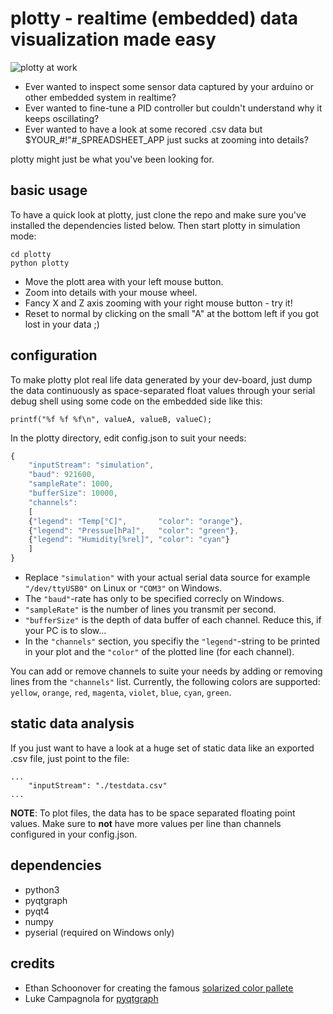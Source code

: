 # plotty - realtime (embedded) data visualization made easy

![plotty at work](doc/screencast.gif)

* Ever wanted to inspect some sensor data captured by your arduino or other embedded system in realtime?
* Ever wanted to fine-tune a PID controller but couldn't understand why it keeps oscillating?
* Ever wanted to have a look at some recored .csv data but $YOUR_#!"#_SPREADSHEET_APP just sucks at zooming into details?

plotty might just be what you've been looking for.

## basic usage

To have a quick look at plotty, just clone the repo and make sure you've installed
the dependencies listed below.
Then start plotty in simulation mode:
```
cd plotty
python plotty
```
* Move the plott area with your left mouse button.
* Zoom into details with your mouse wheel.
* Fancy X and Z axis zooming with your right mouse button - try it!
* Reset to normal by clicking on the small "A" at the bottom left if you got lost in your data ;)

## configuration

To make plotty plot real life data generated by your dev-board, just dump the data continuously as
space-separated float values through your serial debug shell using some code on the embedded side like this:

```
printf("%f %f %f\n", valueA, valueB, valueC);
```

In the plotty directory, edit config.json to suit your needs:
```javascript
{
    "inputStream": "simulation",
    "baud": 921600,
    "sampleRate": 1000,
    "bufferSize": 10000,
    "channels":
    [
	{"legend": "Temp[°C]",       "color": "orange"},
	{"legend": "Pressue[hPa]",   "color": "green"},
	{"legend": "Humidity[%rel]", "color": "cyan"}
    ]
}
```
* Replace `"simulation"` with your actual serial data source for example `"/dev/ttyUSB0"` on Linux or `"COM3"` on Windows.
* The `"baud"`-rate has only to be specified correcly on Windows.
* `"sampleRate"` is the number of lines you transmit per second.
* `"bufferSize"` is the depth of data buffer of each channel. Reduce this, if your PC is to slow...
* In the `"channels"` section, you specifiy the `"legend"`-string to be printed in your plot and the `"color"` of the plotted line (for each channel).

You can add or remove channels to suite your needs by adding or removing lines from the `"channels"` list.
Currently, the following colors are supported: `yellow`, `orange`, `red`, `magenta`, `violet`, `blue`, `cyan`, `green`.

## static data analysis

If you just want to have a look at a huge set of static data like an exported .csv file, just point to the file:
```
...
    "inputStream": "./testdata.csv"
...
```
__NOTE__: To plot files, the data has to be space separated floating point values.
Make sure to __not__ have more values per line than channels configured in your config.json.

## dependencies

* python3
* pyqtgraph
* pyqt4
* numpy
* pyserial (required on Windows only)

## credits
* Ethan Schoonover for creating the famous [solarized color pallete](http://ethanschoonover.com/solarized)
* Luke Campagnola for [pyqtgraph](https://github.com/pyqtgraph/pyqtgraph)

